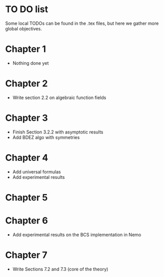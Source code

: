 TO DO list
==========

Some local TODOs can be found in the .tex files, but here we gather more global
objectives.

Chapter 1
=========

- Nothing done yet

Chapter 2
=========

- Write section 2.2 on algebraic function fields

Chapter 3
=========

- Finish Section 3.2.2 with asymptotic results
- Add BDEZ algo with symmetries

Chapter 4
=========

- Add universal formulas
- Add experimental results

Chapter 5
=========

Chapter 6
=========

- Add experimental results on the BCS implementation in Nemo

Chapter 7
=========

- Write Sections 7.2 and 7.3 (core of the theory)
